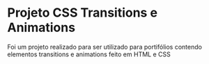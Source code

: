 # Projeto CSS Transitions e Animations

Foi um projeto realizado para ser utilizado para portifólios contendo elementos transitions e animations feito em HTML e CSS
